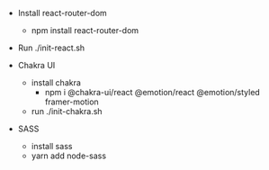 - Install react-router-dom
  - npm install react-router-dom

- Run ./init-react.sh

- Chakra UI
  - install chakra
    - npm i @chakra-ui/react @emotion/react @emotion/styled framer-motion
  - run ./init-chakra.sh

- SASS
  - install sass
  - yarn add node-sass